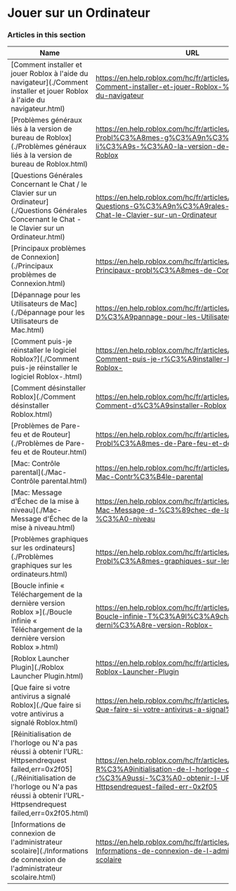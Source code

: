 # Jouer sur un Ordinateur  
### Articles in this section
Name|URL
-|-
[Comment installer et jouer Roblox à l'aide du navigateur](./Comment installer et jouer Roblox à l'aide du navigateur.html) |https://en.help.roblox.com/hc/fr/articles/204473560-Comment-installer-et-jouer-Roblox-%C3%A0-l-aide-du-navigateur
[Problèmes généraux liés à la version de bureau de Roblox](./Problèmes généraux liés à la version de bureau de Roblox.html) |https://en.help.roblox.com/hc/fr/articles/203312870-Probl%C3%A8mes-g%C3%A9n%C3%A9raux-li%C3%A9s-%C3%A0-la-version-de-bureau-de-Roblox
[Questions Générales Concernant le Chat / le Clavier sur un Ordinateur](./Questions Générales Concernant le Chat - le Clavier sur un Ordinateur.html) |https://en.help.roblox.com/hc/fr/articles/203313040-Questions-G%C3%A9n%C3%A9rales-Concernant-le-Chat-le-Clavier-sur-un-Ordinateur
[Principaux problèmes de Connexion](./Principaux problèmes de Connexion.html) |https://en.help.roblox.com/hc/fr/articles/203312880-Principaux-probl%C3%A8mes-de-Connexion
[Dépannage pour les Utilisateurs de Mac](./Dépannage pour les Utilisateurs de Mac.html) |https://en.help.roblox.com/hc/fr/articles/203312990-D%C3%A9pannage-pour-les-Utilisateurs-de-Mac
[Comment puis-je réinstaller le logiciel Roblox?](./Comment puis-je réinstaller le logiciel Roblox-.html) |https://en.help.roblox.com/hc/fr/articles/203312910-Comment-puis-je-r%C3%A9installer-le-logiciel-Roblox-
[Comment désinstaller Roblox](./Comment désinstaller Roblox.html) |https://en.help.roblox.com/hc/fr/articles/203312980-Comment-d%C3%A9sinstaller-Roblox
[Problèmes de Pare-feu et de Routeur](./Problèmes de Pare-feu et de Routeur.html) |https://en.help.roblox.com/hc/fr/articles/203312840-Probl%C3%A8mes-de-Pare-feu-et-de-Routeur
[Mac: Contrôle parental](./Mac- Contrôle parental.html) |https://en.help.roblox.com/hc/fr/articles/203313010-Mac-Contr%C3%B4le-parental
[Mac: Message d'Échec de la mise à niveau](./Mac- Message d'Échec de la mise à niveau.html) |https://en.help.roblox.com/hc/fr/articles/203313000-Mac-Message-d-%C3%89chec-de-la-mise-%C3%A0-niveau
[Problèmes graphiques sur les ordinateurs](./Problèmes graphiques sur les ordinateurs.html) |https://en.help.roblox.com/hc/fr/articles/203312790-Probl%C3%A8mes-graphiques-sur-les-ordinateurs
[Boucle infinie « Téléchargement de la dernière version Roblox »](./Boucle infinie « Téléchargement de la dernière version Roblox ».html) |https://en.help.roblox.com/hc/fr/articles/203312940-Boucle-infinie-T%C3%A9l%C3%A9chargement-de-la-derni%C3%A8re-version-Roblox-
[Roblox Launcher Plugin](./Roblox Launcher Plugin.html) |https://en.help.roblox.com/hc/fr/articles/203313020-Roblox-Launcher-Plugin
[Que faire si votre antivirus a signalé Roblox](./Que faire si votre antivirus a signalé Roblox.html) |https://en.help.roblox.com/hc/fr/articles/203313030-Que-faire-si-votre-antivirus-a-signal%C3%A9-Roblox
[Réinitialisation de l'horloge ou N'a pas réussi à obtenir l’URL: Httpsendrequest failed,err=0x2f05](./Réinitialisation de l'horloge ou N'a pas réussi à obtenir l’URL- Httpsendrequest failed,err=0x2f05.html) |https://en.help.roblox.com/hc/fr/articles/203312830-R%C3%A9initialisation-de-l-horloge-ou-N-a-pas-r%C3%A9ussi-%C3%A0-obtenir-l-URL-Httpsendrequest-failed-err-0x2f05
[Informations de connexion de l'administrateur scolaire](./Informations de connexion de l'administrateur scolaire.html) |https://en.help.roblox.com/hc/fr/articles/115005744663-Informations-de-connexion-de-l-administrateur-scolaire